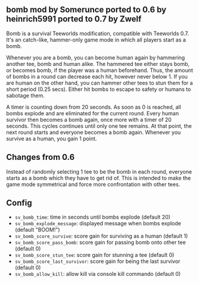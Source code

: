 bomb mod
by Somerunce
ported to 0.6 by heinrich5991
ported to 0.7 by Zwelf
-----------------------------

Bomb is a survival Teeworlds modification, compatible with Teeworlds 0.7.
It's an catch-like, hammer-only game mode in which all players start as a bomb.

Whenever you are a bomb, you can become human again by hammering another tee, bomb and human alike. The hammered tee either stays bomb, or becomes bomb, if the player was a human beforehand. Thus, the amount of bombs in a round can decrease each hit, however never below 1.
If you are human on the other hand, you can hammer other tees to stun them for a short period (0.25 secs). Either hit bombs to escape to safety or humans to sabotage them.

A timer is counting down from 20 seconds. As soon as 0 is reached, all bombs explode and are eliminated for the current round.
Every human survivor then becomes a bomb again, once more with a timer of 20 seconds. This cycles continues until only one tee remains. At that point, the next round starts and everyone becomes a bomb again.
Whenever you survive as a human, you gain 1 point.

Changes from 0.6
----------------

Instead of randomly selecting 1 tee to be the bomb in each round, everyone starts as a bomb which they have to get rid of.
This is intended to make the game mode symmetrical and force more confrontation with other tees.

Config
------

* `sv_bomb_time`: time in seconds until bombs explode (default 20)
* `sv_bomb_explode_message`: displayed message when bombs explode (default "BOOM!")
* `sv_bomb_score_survive`: score gain for surviving as a human (default 1)
* `sv_bomb_score_pass_bomb`: score gain for passing bomb onto other tee (default 0)
* `sv_bomb_score_stun_tee`: score gain for stunning a tee (default 0)
* `sv_bomb_score_last_survivor`: score gain for being the last survivor (default 0)
* `sv_bomb_allow_kill`: allow kill via console kill commando (default 0)
